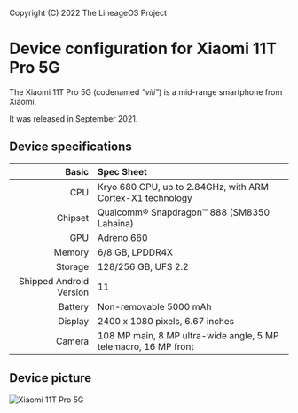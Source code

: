 Copyright (C) 2022 The LineageOS Project

Device configuration for Xiaomi 11T Pro 5G
=========================================

The Xiaomi 11T Pro 5G (codenamed _"vili"_) is a mid-range smartphone from Xiaomi.

It was released in September 2021.

## Device specifications

Basic   | Spec Sheet
-------:|:-------------------------
CPU     | Kryo 680 CPU, up to 2.84GHz, with ARM Cortex-X1 technology
Chipset | Qualcomm®️ Snapdragon™️ 888 (SM8350 Lahaina)
GPU     | Adreno 660
Memory  | 6/8 GB, LPDDR4X
Storage | 128/256 GB, UFS 2.2
Shipped Android Version | 11
Battery | Non-removable 5000 mAh
Display | 2400 x 1080 pixels, 6.67 inches
Camera  | 108 MP main, 8 MP ultra-wide angle, 5 MP telemacro, 16 MP front

## Device picture

![Xiaomi 11T Pro 5G](https://i01.appmifile.com/webfile/globalimg/products/pc/xiaomi-11t-pro/specs-header.png "Xiaomi 11T Pro 5G")
